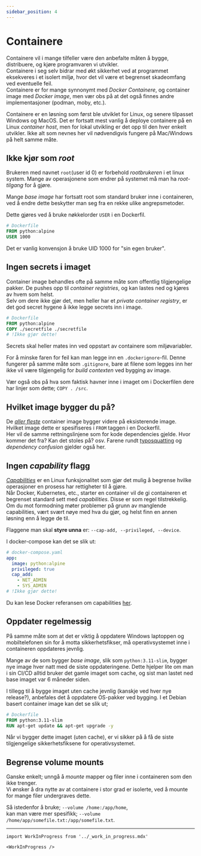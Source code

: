 ```yaml
---
sidebar_position: 4
---
```


# Containere

Containere vil i mange tilfeller være den anbefalte måten å bygge, distribuere, og kjøre programvaren vi utvikler.  
Containere i seg selv bidrar med økt sikkerhet ved at programmet eksekveres i et isolert miljø, hvor det vil være et begrenset skadeomfang ved eventuelle feil.  
Containere er for mange synnonymt med _Docker Containere_, og container image med _Docker image_, men vær obs på at det også finnes andre implementasjoner (podman, moby, etc.).

Containere er en løsning som først ble utviklet for Linux, og senere tilpasset Windows og MacOS. Det er fortsatt mest vanlig å deploye containere på en Linux _container host_, men for lokal utvikling er det opp til den hver enkelt utvikler. Ikke alt som nevnes her vil nødvendigvis fungere på Mac/Windows på helt samme måte.

## Ikke kjør som _root_

Brukeren med navnet `root`(user id 0) er forbehold _rootbrukeren_ i et linux system. Mange av operasjonene som endrer på systemet må man ha _root-tilgang_ for å gjøre.  
<!-- De få eksemplene på _container breakout_, altså at en angriper får tilgang til _container hosten_, har bare vært mulig om brukeren som programmet inne i containeren kjører som har _uid 0_.   -->
Mange _base image_ har fortsatt root som standard bruker inne i containeren, ved å endre dette beskytter man seg fra en rekke ulike angrepsmetoder.

Dette gjøres ved å bruke nøkkelorder `USER` i en Dockerfil.

```Dockerfile
# Dockerfile
FROM python:alpine
USER 1000
```

Det er vanlig konvensjon å bruke UID 1000 for "sin egen bruker".

## Ingen secrets i imaget

Container image behandles ofte på samme måte som offentlig tilgjengelige pakker. De pushes opp til _container registries_, og kan lastes ned og kjøres av hvem som helst.  
Selv om dere ikke gjør det, men heller har et _private container registry_, er det god secret hygene å ikke legge secrets inn i image.

```Dockerfile
# Dockerfile
FROM python:alpine
COPY ./secretfile ./secretfile
# !Ikke gjør dette!
```

Secrets skal heller mates inn ved oppstart av containere som miljøvariabler.

For å minske faren for feil kan man legge inn en `.dockerignore`-fil. Denne fungerer på samme måte som `.gitignore`, bare at filene som legges inn her ikke vil være tilgjengelig for _build contexten_ ved bygging av image.

Vær også obs på hva som faktisk havner inne i imaget om i Dockerfilen dere har linjer som dette; `COPY . /src`.

## Hvilket image bygger du på?

De [_aller fleste_](https://docs.docker.com/develop/develop-images/baseimages/) container image bygger videre på eksisterende image. Hvilket image dette er spesifiseres i `FROM` taggen i en Dockerfil.  
Her vil de samme rettningslinjene som for kode dependencies gjelde. Hvor kommer det fra? Kan det stoles på? osv. 
Farene rundt [typosquatting](https://en.wikipedia.org/wiki/Typosquatting) og _dependency confusion_ gjelder også her.

## Ingen _capability_ flagg

[_Capabilities_](https://man7.org/linux/man-pages/man7/capabilities.7.html) er en Linux funksjonalitet som gjør det mulig å begrense hvilke operasjoner en prosess har rettigheter til å gjøre.  
Når Docker, Kubernetes, etc., starter en container vil de gi containeren et begrenset standard sett med _capabilities_. Disse er som regel tilstrekkelig.
Om du mot formodning møter problemer på grunn av manglende capabilities, vært svært nøye med hva du gjør, og helst finn en annen løsning enn å legge de til.

Flaggene man skal __styre unna__ er: `--cap-add, --privileged, --device`.

I docker-compose kan det se slik ut:

```yaml
# docker-compose.yaml
app:
  image: python:alpine
  privileged: true
  cap_add:
    - NET_ADMIN
    - SYS_ADMIN
# !Ikke gjør dette!
```

Du kan lese Docker referansen om capabilities [her](https://docs.docker.com/engine/reference/run/#runtime-privilege-and-linux-capabilities).

## Oppdater regelmessig

På samme måte som at det er viktig å oppdatere Windows laptoppen og mobiltelefonen sin for å motta sikkerhetsfikser, må operativsystemet inne i containeren oppdateres jevnlig.

Mange av de som bygger _base image_, slik som `python:3.11-slim`, bygger nye image hver natt med de siste oppdateringene.
Dette hjelper lite om man i sin CI/CD alltid bruker det gamle imaget som cache, og sist man lastet ned base imaget var 6 måneder siden.

I tillegg til å bygge imaget uten cache jevnlig (kanskje ved hver nye release?), anbefales det å oppdatere OS-pakker ved bygging. I et Debian basert container image kan det se slik ut;

```Dockerfile
# Dockerfile
FROM python:3.11-slim
RUN apt-get update && apt-get upgrade -y

```

Når vi bygger dette imaget (uten cache), er vi sikker på å få de siste tilgjengelige sikkerhetsfiksene for operativsystemet.

## Begrense volume mounts

Ganske enkelt; unngå å _mounte_ mapper og filer inne i containeren som den ikke trenger.  
Vi ønsker å dra nytte av at containere i stor grad er isolerte, ved å mounte for mange filer undergraves dette.

Så istedenfor å bruke; `--volume /home:/app/home`,  
kan man være mer spesifikk; `--volume /home/app/somefile.txt:/app/somefile.txt`.

---

```mdx-code-block
import WorkInProgress from '../_work_in_progress.mdx'

<WorkInProgress />
```
